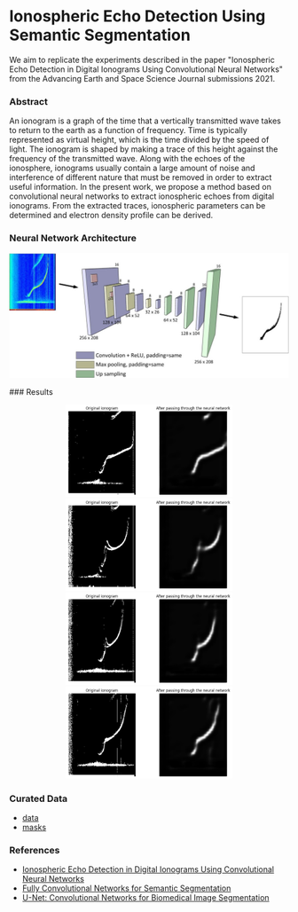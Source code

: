 # Ionospheric Echo Detection Using Semantic Segmentation

We aim to replicate the experiments described in the paper "Ionospheric Echo Detection in Digital Ionograms Using
Convolutional Neural Networks" from the Advancing Earth and Space Science Journal submissions 2021.

### Abstract
An ionogram is a graph of the time that a vertically transmitted wave takes to return to the
earth as a function of frequency. Time is typically represented as virtual height, which is the time divided
by the speed of light. The ionogram is shaped by making a trace of this height against the frequency of the
transmitted wave. Along with the echoes of the ionosphere, ionograms usually contain a large amount of
noise and interference of different nature that must be removed in order to extract useful information. In
the present work, we propose a method based on convolutional neural networks to extract ionospheric
echoes from digital ionograms. From the extracted traces, ionospheric parameters can be determined and
electron density profile can be derived.

### Neural Network Architecture
<p align="center">
  <img src="assets/architecture.jpg" alt="Image 5" width="600px"/>
</p>
### Results 
<p align="center">
  <img src="assets/descarga (1).png" alt="Image 1" width="300px"/>
  <img src="assets/descarga (2).png" alt="Image 2" width="300px"/>

  <img src="assets/descarga (3).png" alt="Image 1" width="300px"/>
  <img src="assets/descarga (4).png" alt="Image 2" width="300px"/>
</p>

### Curated Data
- [data](https://drive.google.com/file/d/1N_gQyYZBL1HjNAJS7dITAPCiT5ZU-UlO/view?usp=sharing)
- [masks](https://drive.google.com/file/d/1-74mrE-ZlC5HeRKVuaCp7ryTyS4RUfEj/view?usp=sharing)

### References
- [Ionospheric Echo Detection in Digital Ionograms Using Convolutional Neural Networks](https://agupubs.onlinelibrary.wiley.com/doi/full/10.1029/2020RS007258)
- [Fully Convolutional Networks for Semantic Segmentation](https://arxiv.org/pdf/1411.4038)
- [U-Net: Convolutional Networks for Biomedical Image Segmentation](https://arxiv.org/pdf/1505.04597)
